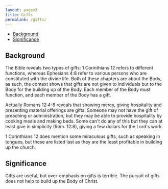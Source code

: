 ```yaml
---
layout: pagev2
title: Gifts
permalink: /gifts/
---
```

- [Background](#background)
- [Significance](#significance)

## Background

The Bible reveals two types of gifts: 1 Corinthians 12 refers to different functions, whereas Ephesians 4:8 refer to various persons who are constituted with the divine life. Both of these chapters are about the Body, as such, the context shows that gifts are not given to individuals but to the Body for the building up of the Body. Each member of the Body must function, and each member of the Body has a gift.

Actually Romans 12:4-8 reveals that showing mercy, giving hospitality and presenting material offerings are gifts. Someone may not have the gift of preaching or administration, but they may be able to provide hospitality by cooking meals and making beds. Some can't do any of this but they can at least give in simplicity (Rom. 12:8), giving a few dollars for the Lord's work.

1 Corinthians 12 does mention some miraculous gifts, such as speaking in tongues, but these are listed last as they are the least profitable in building up the church.

## Significance

Gifts are useful, but over-emphasis on gifts is terrible. The pursuit of gifts does not help to build up the Body of Christ.